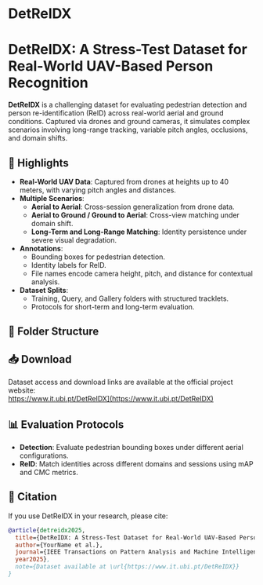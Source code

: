 # DetReIDX
# DetReIDX: A Stress-Test Dataset for Real-World UAV-Based Person Recognition

**DetReIDX** is a challenging dataset for evaluating pedestrian detection and person re-identification (ReID) across real-world aerial and ground conditions. Captured via drones and ground cameras, it simulates complex scenarios involving long-range tracking, variable pitch angles, occlusions, and domain shifts.

## 📌 Highlights

- **Real-World UAV Data**: Captured from drones at heights up to 40 meters, with varying pitch angles and distances.
- **Multiple Scenarios**:
  - **Aerial to Aerial**: Cross-session generalization from drone data.
  - **Aerial to Ground / Ground to Aerial**: Cross-view matching under domain shift.
  - **Long-Term and Long-Range Matching**: Identity persistence under severe visual degradation.
- **Annotations**:
  - Bounding boxes for pedestrian detection.
  - Identity labels for ReID.
  - File names encode camera height, pitch, and distance for contextual analysis.
- **Dataset Splits**:
  - Training, Query, and Gallery folders with structured tracklets.
  - Protocols for short-term and long-term evaluation.

## 📂 Folder Structure




## 📥 Download

Dataset access and download links are available at the official project website:  
https://www.it.ubi.pt/DetReIDX](https://www.it.ubi.pt/DetReIDX)

## 📊 Evaluation Protocols

- **Detection**: Evaluate pedestrian bounding boxes under different aerial configurations.
- **ReID**: Match identities across different domains and sessions using mAP and CMC metrics.

## 📄 Citation

If you use DetReIDX in your research, please cite:

```bibtex
@article{detreidx2025,
  title={DetReIDX: A Stress-Test Dataset for Real-World UAV-Based Person Recognition},
  author={YourName et al.},
  journal={IEEE Transactions on Pattern Analysis and Machine Intelligence},
  year2025},
  note={Dataset available at \url{https://www.it.ubi.pt/DetReIDX}}
}

